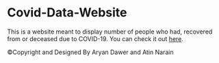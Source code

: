 # Covid-Data-Website
This is a website meant to display number of people who had, recovered from or deceased due to COVID-19. You can check it out <a href="https://share.streamlit.io/aryandawer7/time-series-covid-state-wise/main/front_end.py">here</a>.

©Copyright and Designed By Aryan Dawer and Atin Narain
